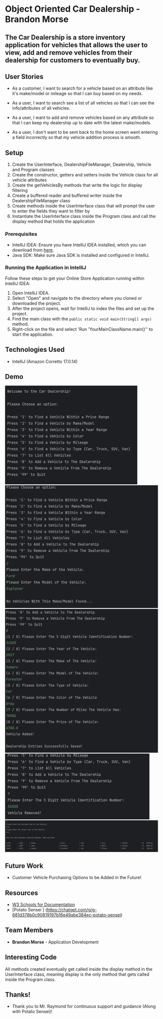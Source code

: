 # Object Oriented Car Dealership - Brandon Morse

## The Car Dealership is a store inventory application for vehicles that allows the user to view, add and remove vehicles from their dealership for customers to eventually buy.

## User Stories

- As a customer, I want to search for a vehicle based on an attribute like it's make/model or mileage so that I can buy based on my needs.

- As a user, I want to search see a list of all vehicles so that I can see the info/attributes of all vehicles.

- As a user, I want to add and remove vehicles based on any attribute so that I can keep my dealership up to date with the latest make/models.

- As a user, I don't want to be sent back to the home screen went entering a field incorrectly so that my vehicle addition process is smooth.

## Setup

1. Create the UserInterface, DealershipFileManager, Dealership, Vehicle and Program classes
2. Create the constructor, getters and setters inside the Vehicle class for all vehicle attributes
3. Create the getVehiclesBy methods that write the logic for display filtering
4. Create a buffered reader and buffered writer inside the DealershipFileManager class
5. Create methods inside the UserInterface class that will prompt the user to enter the fields they want to filter by
6. Instantiate the UserInterface class inside the Program class and call the display method that holds the application

### Prerequisites

- IntelliJ IDEA: Ensure you have IntelliJ IDEA installed, which you can download from [here](https://www.jetbrains.com/idea/download/).
- Java SDK: Make sure Java SDK is installed and configured in IntelliJ.

### Running the Application in IntelliJ

Follow these steps to get your Online Store Application running within IntelliJ IDEA:

1. Open IntelliJ IDEA.
2. Select "Open" and navigate to the directory where you cloned or downloaded the project.
3. After the project opens, wait for IntelliJ to index the files and set up the project.
4. Find the main class with the `public static void main(String[] args)` method.
5. Right-click on the file and select 'Run 'YourMainClassName.main()'' to start the application.

## Technologies Used

- IntelliJ (Amazon Corretto 17.0.14)

## Demo

![Application Screenshot_A](CarDealershipAppScreenshot_A.png)
![Application Screenshot_B](CarDealershipAppScreenshot_B.png)
![Application Screenshot_C](CarDealershipAppScreenshot_C.png)
![Application Screenshot_D](CarDealershipAppScreenshot_D.png)
![Application Screenshot_E](CarDealershipAppScreenshot_E.png)


## Future Work

- Customer Vehicle Purchasing Options to be Added in the Future!

## Resources

- [W3 Schools for Documentation ](https://www.w3schools.com/java/ref_string_format.asp)
- [Potato Sensei ] (https://chatgpt.com/g/g-681d378b0c90819197b16e49abe384ec-potato-sensei)

## Team Members

- **Brandon Morse** - Application Development


## Interesting Code

All methods created eventually get called inside the display method in the UserInterface class, meaning display is the only method that gets called inside the Program class.

## Thanks!

- Thank you to Mr. Raymond for continuous support and guidance (Along with Potato Sensei)!
